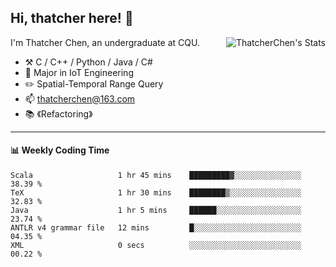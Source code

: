 ## Hi, thatcher here! :wave:

<img align="right" src="https://github-readme-stats.vercel.app/api?username=thatcherchen&title_color=333&text_color=777" alt="ThatcherChen's Stats" >

I'm Thatcher Chen, an undergraduate at CQU.

- :hammer_and_pick:  C / C++ / Python / Java / C# 
- :seedling:  Major in IoT Engineering
- :pencil2:  Spatial-Temporal Range Query
- :mailbox: thatcherchen@163.com
- :books: 《Refactoring》

---

#### :bar_chart: Weekly Coding Time

<!--START_SECTION:waka-->

```text
Scala                   1 hr 45 mins    █████████▓░░░░░░░░░░░░░░░   38.39 %
TeX                     1 hr 30 mins    ████████▒░░░░░░░░░░░░░░░░   32.83 %
Java                    1 hr 5 mins     ██████░░░░░░░░░░░░░░░░░░░   23.74 %
ANTLR v4 grammar file   12 mins         █░░░░░░░░░░░░░░░░░░░░░░░░   04.35 %
XML                     0 secs          ░░░░░░░░░░░░░░░░░░░░░░░░░   00.22 %
```

<!--END_SECTION:waka-->
